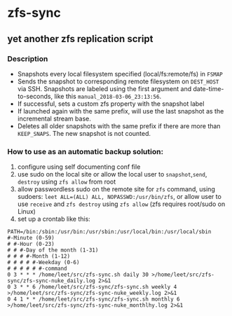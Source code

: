 # zfs-sync
## yet another zfs replication script
### Description
- Snapshots every local filesystem specified (local/fs:remote/fs) in ```FSMAP```
- Sends the snapshot to corresponding remote filesystem on ```DEST_HOST``` via SSH. Snapshots are labeled using the first argument and date-time-to-seconds, like this ```manual_2018-03-06_23:13:56```. 
- If successful, sets a custom zfs property with the snapshot label
- If launched again with the same prefix, will use the last snapshot as the incremental stream base. 
- Deletes all older snapshots with the same prefix if there are more than `KEEP_SNAPS`. The new snapshot is not counted.

### How to use as an automatic backup solution:  
1. configure using self documenting conf file  
2. use sudo on the local site or allow the local user to `snapshot`,`send`, `destroy` using `zfs allow` from root 
3. allow passwordless sudo on the remote site for `zfs` command, using sudoers: `leet ALL=(ALL) ALL, NOPASSWD:/usr/bin/zfs`, or allow user to use `receive` and `zfs destroy` using  `zfs allow` (zfs requires root/sudo on Linux)
4. set up a crontab like this: 
``` 
PATH=/bin:/sbin:/usr/bin:/usr/sbin:/usr/local/bin:/usr/local/sbin
#-Minute (0-59)
# #-Hour (0-23)  
# # #-Day of the month (1-31)
# # # #-Month (1-12)
# # # # #-Weekday (0-6)
# # # # # #-command
0 3 * * * /home/leet/src/zfs-sync.sh daily 30 >/home/leet/src/zfs-sync/zfs-sync-nuke_daily.log 2>&1
0 3 * * 6 /home/leet/src/zfs-sync/zfs-sync.sh weekly 4 >/home/leet/src/zfs-sync/zfs-sync-nuke_weekly.log 2>&1
0 4 1 * * /home/leet/src/zfs-sync/zfs-sync.sh monthly 6 >/home/leet/src/zfs-sync/zfs-sync-nuke_monthlhy.log 2>&1
```